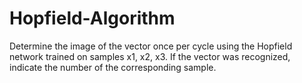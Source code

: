 # Hopfield-Algorithm

Determine the image of the vector once per cycle using the Hopfield network trained on samples x1, x2, x3. If the vector was recognized, indicate the number of the corresponding sample.
